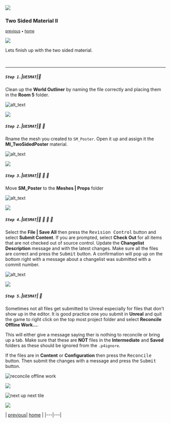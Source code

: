 ![](../images/line3.png)

### Two Sided Material II

<sub>[previous](../two-sided/README.md#user-content-two-sided-material) • [home](../README.md#user-content-ue5-intro-to-materials) <!--- • [next](../decals/README.md#user-content-decals)---> </sub>

![](../images/line3.png)

Lets finish up with the two sided material.

<br>

---


##### `Step 1.`\|`UE5MAT`|:small_blue_diamond:

Clean up the **World Outliner** by naming the file correctly and placing them in the **Room 5** folder.

![alt_text](images/cleanUpOutliner.png)


![](../images/line2.png)

##### `Step 2.`\|`UE5MAT`|:small_blue_diamond: :small_blue_diamond: 

Rname the mesh you created to `SM_Poster`.  Open it up and assign it the **MI_TwoSidedPoster** material.

![alt_text](images/renamAssignMat.png)

![](../images/line2.png)

##### `Step 3.`\|`UE5MAT`|:small_blue_diamond: :small_blue_diamond: :small_blue_diamond:

Move **SM_Poster** to the **Meshes | Props** folder

![alt_text](images/moveToProps.png)

![](../images/line2.png)

##### `Step 4.`\|`UE5MAT`|:small_blue_diamond: :small_blue_diamond: :small_blue_diamond: :small_blue_diamond:

Select the **File | Save All** then press the <kbd>Revision Control</kbd> button and select **Submit Content**.  If you are prompted, select **Check Out** for all items that are not checked out of source control. Update the **Changelist Description** message and with the latest changes. Make sure all the files are correct and press the <kbd>Submit</kbd> button. A confirmation will pop up on the bottom right with a message about a changelist was submitted with a commit number.

![alt_text](images/submitP4.png)

![](../images/line2.png)

##### `Step 5.`\|`UE5MAT`| :small_orange_diamond:

Sometimes not all files get submitted to Unreal especially for files that don't show up in the editor.  It is good practice one you submit in **Unreal** and quit the game to right click on the top most project folder and select **Reconcile Offline Work...**.

This will either give a message saying ther is nothing to reconcile or bring up a tab.  Make sure that these are **NOT** files in the **Intermediate** and **Saved** folders as these should be ignored from the `.p4ignore`.

If the files are in **Content** or **Configuration** then press the <kbd>Reconcile</kbd> button.  Then submit the changes with a message and press the <kbd>Submit</kbd> button.

![reconcile offline work](images/reconcile.png)

![](../images/line.png)

<!-- <img src="https://via.placeholder.com/1000x100/45D7CA/000000/?text=Next Up - Decals"> -->
![next up next tile](images/banner.png)

![](../images/line.png)

| [previous](../two-sided/README.md#user-content-two-sided-material)| [home](../README.md#user-content-ue5-intro-to-materials) | <!---[next](../decals/README.md#user-content-decals)|
|--- --->|---|---|
